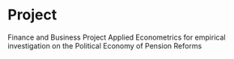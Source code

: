 # Project
Finance and Business Project
Applied Econometrics for empirical investigation on the Political Economy of Pension Reforms
